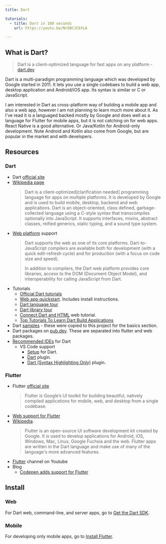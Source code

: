 ```yaml
---
title: Dart

tutorials:
  - title: Dart in 100 seconds
    url: https://youtu.be/NrO0CJCbYLA

---
```



## What is Dart?

> Dart is a client-optimized language for fast apps on any platform - [dart.dev](https://dart.dev)

Dart is a multi-paradigm programming language which was developed by Google started in 2011. It lets you use a single codebaes to build a web app, desktop application and Android/iOS app. Its syntax is similar or C or JavaScript.

I am interested in Dart as cross-platform way of building a mobile app and also a web app, however I am not planning to learn much more about it. As I've read it is a languaged backed mostly by Google and does well as a language for Flutter for mobile apps, but it is not catching on for web apps. React Native is a good alternative. Or Java/Kotlin for Android-only development. Note Android and Kotlin also come from Google, but are popular in the market and with developers.


## Resources

### Dart

- Dart [official site](https://dart.dev/)
- [Wikipedia page](https://en.wikipedia.org/wiki/Dart_(programming_language))
    > Dart is a client-optimized[clarification needed] programming language for apps on multiple platforms. It is developed by Google and is used to build mobile, desktop, backend and web applications.
    > Dart is an object-oriented, class defined, garbage-collected language using a C-style syntax that transcompiles optionally into JavaScript. It supports interfaces, mixins, abstract classes, reified generics, static typing, and a sound type system.
- [Web platform](https://dart.dev/web) support
    > Dart supports the web as one of its core platforms. Dart-to-JavaScript compilers are available both for development (with a quick edit-refresh cycle) and for production (with a focus on code size and speed).
    > 
    > In addition to compilers, the Dart web platform provides core libraries, access to the DOM (Document Object Model), and interoperability for calling JavaScript from Dart.
- Tutorials
    - [Official Dart tutorials](https://dart.dev/tutorials)
    - [Web app quickstart](https://dart.dev/tutorials/web/get-started). Includes install instructions.
    - [Dart language tour](https://dart.dev/guides/language/language-tour)
    - [Dart library tour](https://dart.dev/guides/libraries/library-tour)
    - [Connect Dart and HTML](https://dart.dev/tutorials/web/low-level-html/connect-dart-html) web tutorial.
    - [Top Tutorials To Learn Dart Build Applications](https://medium.com/quick-code/top-tutorials-to-learn-dart-to-build-applications-262b946a3fc9)
- Dart [samples](https://dart.dev/samples) - these were copied to this project for the basics section.
- Dart packages on [pub.dev](https://pub.dev/). These are separated into flutter and web packages.
- [Recommended IDEs](https://dart.dev/tools#ides-and-editors) for Dart
    - VS Code support
        - [Setup](https://dart.dev/tools/vs-code) for Dart.
        - [Dart](https://marketplace.visualstudio.com/items?itemName=Dart-Code.dart-code) plugin.
        - [Dart (Syntax Highlighting Only)](https://marketplace.visualstudio.com/items?itemName=oscarcs.dart-syntax-highlighting-only) plugin.

### Flutter

- Flutter [official site](https://flutter.dev)
    > Flutter is Google’s UI toolkit for building beautiful, natively compiled applications for mobile, web, and desktop from a single codebase.
- [Web support for Flutter](https://flutter.dev/web)
- [Wikipedia](https://en.wikipedia.org/wiki/Flutter_(software)).
    > Flutter is an open-source UI software development kit created by Google. It is used to develop applications for Android, iOS, Windows, Mac, Linux, Google Fuchsia and the web.
    > Flutter apps are written in the Dart language and make use of many of the language's more advanced features.
- [Flutter](https://www.youtube.com/channel/UCwXdFgeE9KYzlDdR7TG9cMw) channel on Youtube
- Blog
    - [Codepen adds support for Flutter](https://medium.com/flutter/announcing-codepen-support-for-flutter-bb346406fe50)




## Install

### Web

For Dart web, command-line, and server apps, go to [Get the Dart SDK](https://dart.dev/get-dart).

### Mobile

For developing only mobile apps, go to [Install Flutter](https://flutter.dev/docs/get-started/install).

